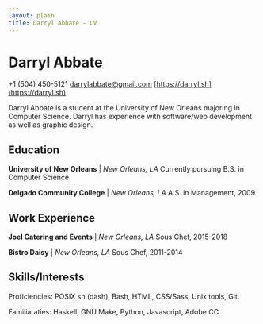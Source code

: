 ```yaml
---
layout: plain
title: Darryl Abbate - CV
---
```


# Darryl Abbate

+1 (504) 450-5121
[darrylabbate@gmail.com](mailto:darrylabbate@gmail.com)
[https://darryl.sh](https://darryl.sh)

Darryl Abbate is a student at the University of New Orleans majoring in Computer Science. Darryl has experience with software/web development as well as graphic design.

## Education

**University of New Orleans** | *New Orleans, LA*
Currently pursuing B.S. in Computer Science

**Delgado Community College** | *New Orleans, LA*
A.S. in Management, 2009

## Work Experience

**Joel Catering and Events** | *New Orleans, LA*
Sous Chef, 2015-2018

**Bistro Daisy** | *New Orleans, LA*
Sous Chef, 2011-2014

## Skills/Interests

Proficiencies: POSIX sh (dash), Bash, HTML, CSS/Sass, Unix tools, Git.

Familiaraties: Haskell, GNU Make, Python, Javascript, Adobe CC
